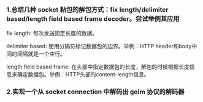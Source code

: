 ### 1.总结几种 socket 粘包的解包方式：fix length/delimiter based/length field based frame decoder。尝试举例其应用

fix length: 每次发送固定长度的数据。

delimiter based: 使用分隔符标记数据包的边界。举例：HTTP header和body中间的间隔就是一个空行。

length field based frame: 在头部中指定数据包的长度，解包的时候根据长度信息来确定数据包。举例：HTTP头部的content-length信息。

### 2.实现一个从 socket connection 中解码出 goim 协议的解码器

